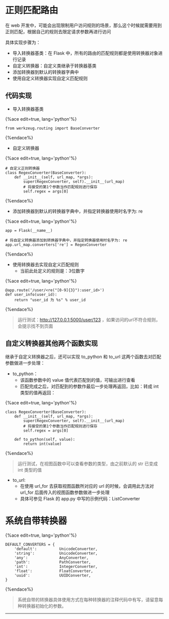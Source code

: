 # 正则匹配路由

在 web 开发中，可能会出现限制用户访问规则的场景，那么这个时候就需要用到正则匹配，根据自己的规则去限定请求参数再进行访问

具体实现步骤为：

  * 导入转换器基类：在 Flask 中，所有的路由的匹配规则都是使用转换器对象进行记录
  * 自定义转换器：自定义类继承于转换器基类
  * 添加转换器到默认的转换器字典中
  * 使用自定义转换器实现自定义匹配规则

## 代码实现

  * 导入转换器基类

{%ace edit=true, lang='python'%}

    from werkzeug.routing import BaseConverter
    
{%endace%}

  * 自定义转换器

{%ace edit=true, lang='python'%}

    # 自定义正则转换器
    class RegexConverter(BaseConverter):
        def __init__(self, url_map, *args):
            super(RegexConverter, self).__init__(url_map)
            # 将接受的第1个参数当作匹配规则进行保存
            self.regex = args[0]
    
{%endace%}

  * 添加转换器到默认的转换器字典中，并指定转换器使用时名字为: re

{%ace edit=true, lang='python'%}

    app = Flask(__name__)
    
    # 将自定义转换器添加到转换器字典中，并指定转换器使用时名字为: re
    app.url_map.converters['re'] = RegexConverter
    
{%endace%}

  * 使用转换器去实现自定义匹配规则
    * 当前此处定义的规则是：3位数字

{%ace edit=true, lang='python'%}

    @app.route('/user/<re("[0-9]{3}"):user_id>')
    def user_info(user_id):
        return "user_id 为 %s" % user_id
    
{%endace%}

> 运行测试：http://127.0.0.1:5000/user/123 ，如果访问的url不符合规则，会提示找不到页面

## 自定义转换器其他两个函数实现

继承于自定义转换器之后，还可以实现 to\_python 和 to\_url 这两个函数去对匹配参数做进一步处理：

  * to\_python：
    * 该函数参数中的 value 值代表匹配到的值，可输出进行查看
    * 匹配完成之后，对匹配到的参数作最后一步处理再返回，比如：转成 int 类型的值再返回：

{%ace edit=true, lang='python'%}

    class RegexConverter(BaseConverter):
        def __init__(self, url_map, *args):
            super(RegexConverter, self).__init__(url_map)
            # 将接受的第1个参数当作匹配规则进行保存
            self.regex = args[0]
    
        def to_python(self, value):
            return int(value)
    
{%endace%}

> 运行测试，在视图函数中可以查看参数的类型，由之前默认的 str 已变成 int 类型的值

  * to\_url:
    * 在使用 url\_for 去获取视图函数所对应的 url 的时候，会调用此方法对 url\_for 后面传入的视图函数参数做进一步处理
    * 具体可参见 Flask 的 app.py 中写的示例代码：ListConverter

# 系统自带转换器

{%ace edit=true, lang='python'%}

    DEFAULT_CONVERTERS = {
        'default':          UnicodeConverter,
        'string':           UnicodeConverter,
        'any':              AnyConverter,
        'path':             PathConverter,
        'int':              IntegerConverter,
        'float':            FloatConverter,
        'uuid':             UUIDConverter,
    }
    
{%endace%}

> 系统自带的转换器具体使用方式在每种转换器的注释代码中有写，请留意每种转换器初始化的参数。

____

